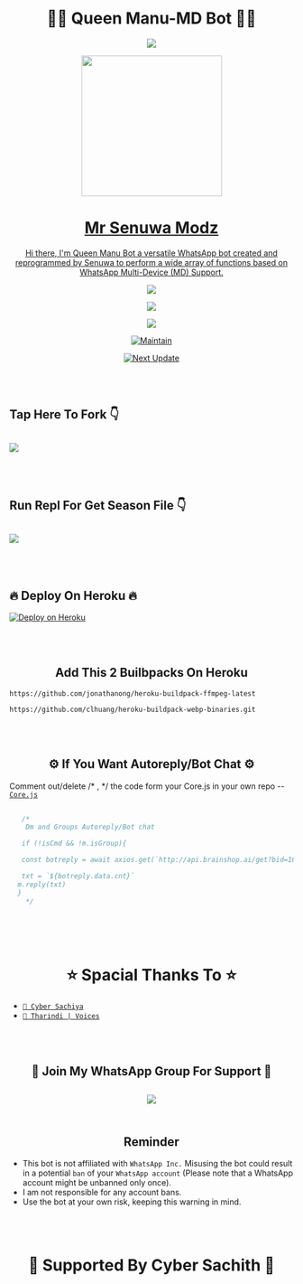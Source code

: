 <h1 align="center"> 🧚‍♀️ Queen Manu-MD Bot 🧚‍♀️ </h1>

<p align="center">
  <img src="https://readme-typing-svg.demolab.com?font=Capriola&size=40&duration=4000&pause=450&color=FF0010&background=FFFFAA00&center=true&random=false&width=600&height=100&lines=Queen+Manu+MD+Bot+!;Developed+By+Mr+Senuwa+!" />
</p>

<p align="center">
   <a href="https://github.com/Senesh18">
    <img src="https://graph.org/file/14d7cc038fa3192a8fe43.jpg" width="249">
</p>

<h1 align="center"> Mr Senuwa Modz </h1>

<p align="center"> 
  Hi there, I'm Queen Manu Bot a versatile WhatsApp bot created and reprogrammed by Senuwa to perform a wide array of functions based on WhatsApp Multi-Device (MD) Support.

<p align="center"> 
  <a href="https://github.com/Senesh18/Queen-Manu-MD/stargazers">
    <img src="https://img.shields.io/github/stars/Senesh18/Queen-Manu-MD?style=social">
</p>
  
<p align="center">
  <a href="https://github.com/Senesh18/Queen-Manu-MD/fork">
    <img src="https://img.shields.io/github/forks/Senesh18/Queen-Manu-MD?label=Fork&style=social">
</p>

<p align="center">
  <a href="https://github.com/Senesh18/Queen-Manu-MD">
    <img src="https://api.visitorbadge.io/api/visitors?path=Senesh18%2FA17&label=Repo%20Visitors&labelColor=%23697689&countColor=%23ba68c8&style=plastic&labelStyle=upper">
</p>

<p align="center">
  <a href="https://github.com/Senesh18">
    <img title="Maintain" src="https://img.shields.io/badge/Maintain-Yes-cyan.svg?style=for-the-badge&logo=xcode" />
  </a>
</p>

<p align="center">
  <a href="https://github.com/Senesh18">
    <img title="Next Update" src="https://img.shields.io/badge/Next%20Update-Undefined!-green.svg?style=for-the-badge&logo=xcode" />
  </a>
</p>

<br>
<br>
<h2 align="left"> Tap Here To Fork 👇</h2>

<h2 align="left">
  <a href="https://github.com/Senesh18/Queen-Manu-MD/fork">
    <img src="https://img.shields.io/badge/FORK QUEEN MANU-h?color=white&style=for-the-badge&logo=stackshare" />
  </a>
</h2>

<br>
<br>

<h2 align="left"> Run Repl For Get Season File 👇</h2>

<h2 align="left">
  <a href="https://replit.com/@seneshshashmika/Queen-Manu-Pair-Code?v=1">
    <img src="https://repl.it/badge/github/quiec/whatsasena" />
  </a>
</h2>

<br>
<br>
<h2 align="left"> 🔥 Deploy On Heroku 🔥 </h2>

<p align="left">
  <a href="https://heroku.com/deploy?template=https://github.com/Senesh18/Queen-Manu-MD">
    <img title="Bot on Heroku" src="https://www.herokucdn.com/deploy/button.png" alt="Deploy on Heroku">
  </a>
</p>
<br>
<br>
<h2 align="center"> Add This 2 Builbpacks On Heroku
</h2>

```
https://github.com/jonathanong/heroku-buildpack-ffmpeg-latest
``` 
```
https://github.com/clhuang/heroku-buildpack-webp-binaries.git
```
<br>
<br>

<h2 align="center"> ⚙️ If You Want Autoreply/Bot Chat ⚙️
</h2>

Comment out/delete /* , */ the code form your Core.js  in your own repo -- [`Core.js`](https://github.com/Senesh18/Queen-Manu-MD/blob/main/Core.js)
```js  
   
   /*
    Dm and Groups Autoreply/Bot chat

   if (!isCmd && !m.isGroup){

   const botreply = await axios.get(`http://api.brainshop.ai/get?bid=166512&key=5nz1Ha6nS9Zx1MfT&uid=[uid]&msg=[msg]=[${budy}]`)

   txt = `${botreply.data.cnt}`
  m.reply(txt)
  }      
    */
   
```
<br>
<br>
<h1 align="center">  ⭐ Spacial Thanks To ⭐
</h1>

* [`🎐 Cyber Sachiya`](https://github.com/CYBER-X-SACHIYA)
* [`🎐 Tharindi | Voices`](https://github.com/Senesh18)
<br>
<br>
<h2 align="center"> 🎀 Join My WhatsApp Group For Support 🎀 </h2>

<h2 align="center">
  <a href="https://chat.whatsapp.com/EN9JD9fDeQa7s6jaYOTjZK">
    <img src="https://img.shields.io/badge/Join Group-25D366?style=for-the-badge&logo=whatsapp&logoColor=white" />
  </a>
</h>
<br>
<br>
<h2 align="center"> Reminder </h2>

- This bot is not affiliated with `WhatsApp Inc.` Misusing the bot could result in a potential `ban` of your `WhatsApp account` (Please note that a WhatsApp account might be unbanned only once).
- I am not responsible for any account bans.
- Use the bot at your own risk, keeping this warning in mind.
<br>
<br>
<h1 align="center"> 🎀 Supported By Cyber Sachith 🎀 </h1>
